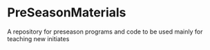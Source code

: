 # PreSeasonMaterials
A repository for preseason programs and code to be used mainly for teaching new initiates
